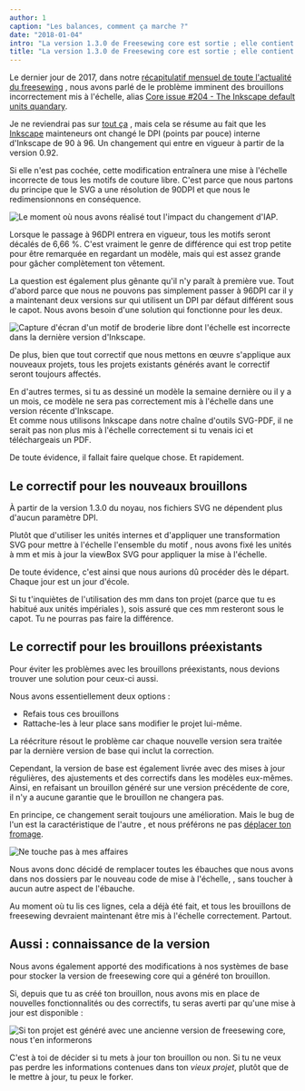 ```yaml
---
author: 1
caption: "Les balances, comment ça marche ?"
date: "2018-01-04"
intro: "La version 1.3.0 de Freesewing core est sortie ; elle contient des corrections tellement bonnes que nous les avons rétroportées sur tous tes brouillons."
title: "La version 1.3.0 de Freesewing core est sortie ; elle contient des corrections tellement bonnes que nous les avons rétroportées sur tous tes brouillons."
---
```


Le dernier jour de 2017, dans notre [récapitulatif mensuel de toute l'actualité du freesewing](/blog/roundup-2017-12/) , nous avons parlé de le problème imminent des brouillons incorrectement mis à l'échelle, alias [Core issue #204 - The Inkscape default units quandary](https://github.com/freesewing/core/issues/204).

Je ne reviendrai pas sur [tout ça](/blog/roundup-2017-12/) , mais cela se résume au fait que les [Inkscape](http://inkscape.org/) mainteneurs ont changé le DPI (points par pouce) interne d'Inkscape de 90 à 96. Un changement qui entre en vigueur à partir de la version 0.92.

Si elle n'est pas cochée, cette modification entraînera une mise à l'échelle incorrecte de tous les motifs de couture libre. C'est parce que nous partons du principe que le SVG a une résolution de 90DPI et que nous le redimensionnons en conséquence.

![Le moment où nous avons réalisé tout l'impact du changement d'IAP.](https://posts.freesewing.org/uploads/oh_shit_90b4969a5d.gif)

Lorsque le passage à 96DPI entrera en vigueur, tous les motifs seront décalés de 6,66 %. C'est vraiment le genre de différence qui est trop petite pour être remarquée en regardant un modèle, mais qui est assez grande pour gâcher complètement ton vêtement.

La question est également plus gênante qu'il n'y paraît à première vue. Tout d'abord parce que nous ne pouvons pas simplement passer à 96DPI car il y a maintenant deux versions sur qui utilisent un DPI par défaut différent sous le capot. Nous avons besoin d'une solution qui fonctionne pour les deux.

![Capture d'écran d'un motif de broderie libre dont l'échelle est incorrecte dans la dernière version d'Inkscape.](https://posts.freesewing.org/uploads/inkscape_b96e2bb510.png)

De plus, bien que tout correctif que nous mettons en œuvre s'applique aux nouveaux projets, tous les projets existants générés avant le correctif seront toujours affectés.

En d'autres termes, si tu as dessiné un modèle la semaine dernière ou il y a un mois, ce modèle ne sera pas correctement mis à l'échelle dans une version récente d'Inkscape.  
Et comme nous utilisons Inkscape dans notre chaîne d'outils SVG-PDF, il ne serait pas non plus mis à l'échelle correctement si tu venais ici et téléchargeais un PDF.

De toute évidence, il fallait faire quelque chose. Et rapidement.

## Le correctif pour les nouveaux brouillons

À partir de la version 1.3.0 du noyau, nos fichiers SVG ne dépendent plus d'aucun paramètre DPI.

Plutôt que d'utiliser les unités internes et d'appliquer une transformation SVG pour mettre à l'échelle l'ensemble du motif , nous avons fixé les unités à mm et mis à jour la viewBox SVG pour appliquer la mise à l'échelle.

De toute évidence, c'est ainsi que nous aurions dû procéder dès le départ. Chaque jour est un jour d'école.

Si tu t'inquiètes de l'utilisation des mm dans ton projet (parce que tu es habitué aux unités impériales ), sois assuré que ces mm resteront sous le capot. Tu ne pourras pas faire la différence.

## Le correctif pour les brouillons préexistants

Pour éviter les problèmes avec les brouillons préexistants, nous devions trouver une solution pour ceux-ci aussi.

Nous avons essentiellement deux options :

 - Refais tous ces brouillons
 - Rattache-les à leur place sans modifier le projet lui-même.

La réécriture résout le problème car chaque nouvelle version sera traitée par la dernière version de base qui inclut la correction.

Cependant, la version de base est également livrée avec des mises à jour régulières, des ajustements et des correctifs dans les modèles eux-mêmes. Ainsi, en refaisant un brouillon généré sur une version précédente de core, il n'y a aucune garantie que le brouillon ne changera pas.

En principe, ce changement serait toujours une amélioration. Mais le bug de l'un est la caractéristique de l'autre , et nous préférons ne pas [déplacer ton fromage](https://en.wikipedia.org/wiki/Who_Moved_My_Cheese%3F).

![Ne touche pas à mes affaires](https://posts.freesewing.org/uploads/who_moved_my_cheese_0cd51a25d6.jpg)

Nous avons donc décidé de remplacer toutes les ébauches que nous avons dans nos dossiers par le nouveau code de mise à l'échelle, , sans toucher à aucun autre aspect de l'ébauche.

Au moment où tu lis ces lignes, cela a déjà été fait, et tous les brouillons de freesewing devraient maintenant être mis à l'échelle correctement. Partout.

## Aussi : connaissance de la version

Nous avons également apporté des modifications à nos systèmes de base pour stocker la version de freesewing core qui a généré ton brouillon.

Si, depuis que tu as créé ton brouillon, nous avons mis en place de nouvelles fonctionnalités ou des correctifs, tu seras averti par qu'une mise à jour est disponible :

![Si ton projet est généré avec une ancienne version de freesewing core, nous t'en informerons](https://posts.freesewing.org/uploads/upgrade_dee342e3fb.png)

C'est à toi de décider si tu mets à jour ton brouillon ou non. Si tu ne veux pas perdre les informations contenues dans ton *vieux projet*, plutôt que de le mettre à jour, tu peux le forker.








